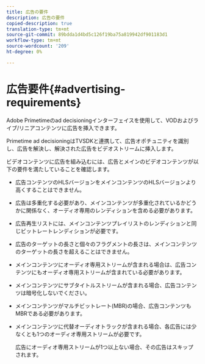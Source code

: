```yaml
---
title: 広告の要件
description: 広告の要件
copied-description: true
translation-type: tm+mt
source-git-commit: 89bdda1d4bd5c126f19ba75a819942df901183d1
workflow-type: tm+mt
source-wordcount: '209'
ht-degree: 0%

---
```



# 広告要件{#advertising-requirements}

Adobe Primetimeのad decisioningインターフェイスを使用して、VODおよびライブ/リニアコンテンツに広告を挿入できます。

Primetime ad decisioningはTVSDKと連携して、広告オポチュニティを識別し、広告を解決し、解決された広告をビデオストリームに挿入します。

ビデオコンテンツに広告を組み込むには、広告とメインのビデオコンテンツが以下の要件を満たしていることを確認します。

* 広告コンテンツのHLSバージョンをメインコンテンツのHLSバージョンより高くすることはできません。
* 広告は多重化する必要があり、メインコンテンツが多重化されているかどうかに関係なく、オーディオ専用のレンディションを含める必要があります。
* 広告再生リストには、メインコンテンツプレイリストのレンディションと同じビットレートレンディションが必要です。
* 広告のターゲットの長さと個々のフラグメントの長さは、メインコンテンツのターゲットの長さを超えることはできません。
* メインコンテンツにオーディオ専用ストリームが含まれる場合は、広告コンテンツにもオーディオ専用ストリームが含まれている必要があります。
* メインコンテンツにサブタイトルストリームが含まれる場合、広告コンテンツは暗号化しないでください。
* メインコンテンツがマルチビットレート(MBR)の場合、広告コンテンツもMBRである必要があります。
* メインコンテンツに代替オーディオトラックが含まれる場合、各広告には少なくとも1つのオーディオ専用ストリームが必要です。

   広告にオーディオ専用ストリームが1つ以上ない場合、その広告はスキップされます。